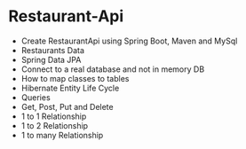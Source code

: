 # Restaurant-Api

 - Create RestaurantApi using Spring Boot, Maven and MySql
 - Restaurants Data
 - Spring Data JPA
 - Connect to a real database and not in memory DB
 - How to map classes to tables
 - Hibernate Entity Life Cycle
 - Queries
 - Get, Post, Put and Delete
 - 1 to 1 Relationship
 - 1 to 2 Relationship
 - 1 to many Relationship

